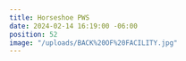 ```yaml
---
title: Horseshoe PWS
date: 2024-02-14 16:19:00 -06:00
position: 52
image: "/uploads/BACK%20OF%20FACILITY.jpg"
---
```



